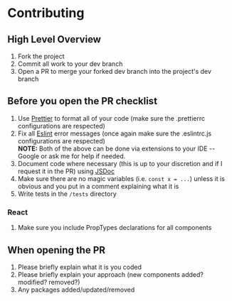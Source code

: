 # Contributing
## High Level Overview
1. Fork the project
2. Commit all work to your dev branch
3. Open a PR to merge your forked dev branch into the project's dev branch
## **Before** you open the PR checklist
1. Use [Prettier](https://prettier.io) to format all of your code (make sure the .prettierrc configurations are respected)
2. Fix all [Eslint](https://eslint.org) error messages (once again make sure the .eslintrc.js configurations are respected)  
**NOTE:** Both of the above can be done via extensions to your IDE -- Google or ask me for help if needed.
3. Document code where necessary (this is up to your discretion and if I request it in the PR) using [JSDoc](https://jsdoc.app)
4. Make sure there are no magic variables (i.e. `const x = ...`) unless it is obvious and you put in a comment explaining what it is
5. Write tests in the `/tests` directory

### React
1. Make sure you include PropTypes declarations for all components

## When opening the PR
1. Please briefly explain what it is you coded
2. Please briefly explain your approach (new components added? modified? removed?)
3. Any packages added/updated/removed

